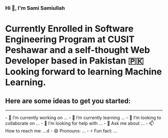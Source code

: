 ### Hi 👋, I'm Sami Samiullah


# Currently Enrolled in Software Engineering Program at CUSIT Peshawar and a self-thought Web Developer based in Pakistan 🇵🇰 Looking forward to learning Machine Learning.

Here are some ideas to get you started:
---
<hr />
- 🔭 I’m currently working on ...
- 🌱 I’m currently learning ...
- 👯 I’m looking to collaborate on ...
- 🤔 I’m looking for help with ...
- 💬 Ask me about ...
- 📫 How to reach me: ...d
- 😄 Pronouns: ...
- ⚡ Fun fact: ...

